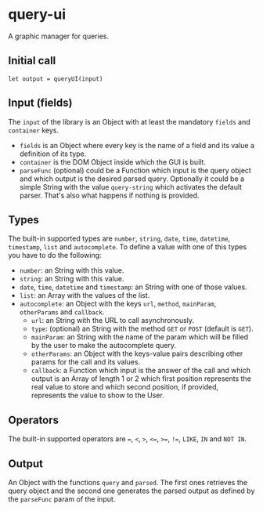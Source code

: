# query-ui
A graphic manager for queries.

## Initial call

`let output = queryUI(input)`

## Input (fields)

The `input` of the library is an Object with at least the mandatory `fields` and `container` keys.

* `fields` is an Object where every key is the name of a field and its value a definition of its type.
* `container` is the DOM Object inside which the GUI is built.
* `parseFunc` (optional) could be a Function which input is the query object and which output is the desired parsed query. Optionally it could be a simple String with the value `query-string` which activates the default parser. That's also what happens if nothing is provided.

## Types

The built-in supported types are `number`, `string`, `date`, `time`, `datetime`, `timestamp`, `list` and `autocomplete`. To define a value with one of this types you have to do the following:

* `number`: an String with this value.
* `string`: an String with this value.
* `date`, `time`, `datetime` and `timestamp`: an String with one of those values.
* `list`: an Array with the values of the list.
* `autocomplete`: an Object with the keys `url`, `method`, `mainParam`, `otherParams` and `callback`.
  * `url`: an String with the URL to call asynchronously.
  * `type`: (optional) an String with the method `GET` or `POST` (default is `GET`).
  * `mainParam`: an String with the name of the param which will be filled by the user to make the autocomplete query.
  * `otherParams`: an Object with the keys-value pairs describing other params for the call and its values.
  * `callback`: a Function which input is the answer of the call and which output is an Array of length 1 or 2 which first position represents the real value to store and which second position, if provided, represents the value to show to the User.

## Operators

The built-in supported operators are `=`, `<`, `>`, `<=`, `>=`, `!=`, `LIKE`, `IN` and `NOT IN`.

## Output

An Object with the functions `query` and `parsed`. The first ones retrieves the query object and the second one generates the parsed output as defined by the `parseFunc` param of the input.
